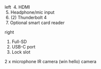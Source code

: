 left
 4. HDMI  
 5. Headphone/mic input  
 6. (2) Thunderbolt 4  
 7. Optional smart card reader

right 
1. Full-SD  
2. USB-C port  
3. Lock slot

2 x microphone
IR camera (win hello)
camera